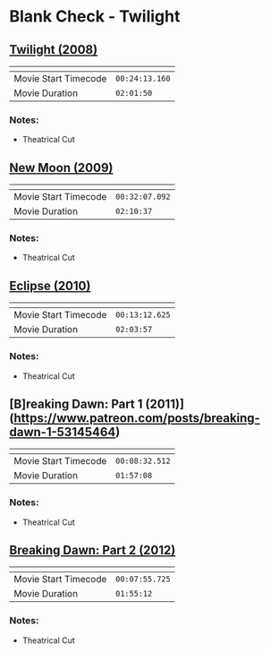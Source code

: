 Blank Check - Twilight
===============
[Twilight (2008)](https://www.patreon.com/posts/twilight-51507407)
---------------
| <!-- -->             | <!-- -->       |
|----------------------|----------------|
| Movie Start Timecode | `00:24:13.160` |
| Movie Duration       | `02:01:50`     |

### Notes:
- Theatrical Cut

[New Moon (2009)](https://www.patreon.com/posts/new-moon-with-51945746)
---------------
| <!-- -->             | <!-- -->       |
|----------------------|----------------|
| Movie Start Timecode | `00:32:07.092` |
| Movie Duration       | `02:10:37`     |

### Notes:
- Theatrical Cut

[Eclipse (2010)](https://www.patreon.com/posts/eclipse-52740934)
---------------
| <!-- -->             | <!-- -->       |
|----------------------|----------------|
| Movie Start Timecode | `00:13:12.625` |
| Movie Duration       | `02:03:57`     |

### Notes:
- Theatrical Cut

[B]reaking Dawn: Part 1 (2011)](https://www.patreon.com/posts/breaking-dawn-1-53145464)
---------------
| <!-- -->             | <!-- -->       |
|----------------------|----------------|
| Movie Start Timecode | `00:08:32.512` |
| Movie Duration       | `01:57:08`     |

### Notes:
- Theatrical Cut

[Breaking Dawn: Part 2 (2012)](https://www.patreon.com/posts/breaking-dawn-2-53926266)
---------------
| <!-- -->             | <!-- -->       |
|----------------------|----------------|
| Movie Start Timecode | `00:07:55.725` |
| Movie Duration       | `01:55:12`     |

### Notes:
- Theatrical Cut